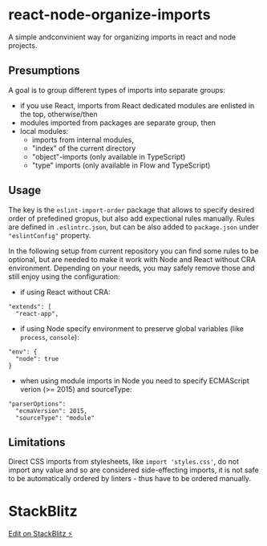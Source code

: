 # react-node-organize-imports

A simple andconvinient way for organizing imports in react and node projects.

## Presumptions

A goal is to group different types of imports into separate groups:

- if you use React, imports from React dedicated modules are enlisted in the top, otherwise/then
- modules imported from packages are separate group, then
- local modules:
  - imports from internal modules,
  - "index" of the current directory
  - "object"-imports (only available in TypeScript)
  - "type" imports (only available in Flow and TypeScript)

## Usage

The key is the `eslint-import-order` package that allows to specify desired order of prefedined gropus, but also add expectional rules manually. Rules are defined in `.eslintrc.json`, but can be also added to `package.json` under `"eslintConfig"` property.

In the following setup from current repository you can find some rules to be optional, but are needed to make it work with Node and React without CRA environment. Depending on your needs, you may safely remove those and still enjoy using the configuration:

- if using React without CRA:

```
"extends": [
  "react-app",
```

- if using Node specify environment to preserve global variables (like `process`, `console`):

```
"env": {
  "node": true
}
```

- when using module imports in Node you need to specify ECMAScript verion (>= 2015) and sourceType:

```
"parserOptions":
  "ecmaVersion": 2015,
  "sourceType": "module"
```

## Limitations

Direct CSS imports from stylesheets, like `import 'styles.css'`, do not import any value and so are considered side-effecting imports, it is not safe to be automatically ordered by linters - thus have to be ordered manually.

# StackBlitz

[Edit on StackBlitz ⚡️](https://stackblitz.com/edit/node-wifkwb)
